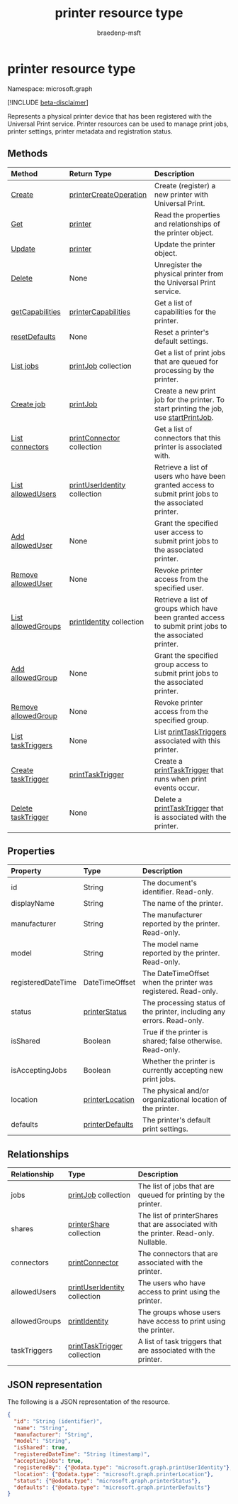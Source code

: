 ﻿---
title: printer resource type
description: Represents a physical printer device that has been registered with the Universal Print service. Printer resources can be used to manage print jobs, printer settings, printer metadata and registration status.
author: braedenp-msft
localization_priority: Normal
ms.prod: universal-print
doc_type: resourcePageType
---

# printer resource type

Namespace: microsoft.graph

[!INCLUDE [beta-disclaimer](../../includes/beta-disclaimer.md)]

Represents a physical printer device that has been registered with the Universal Print service. Printer resources can be used to manage print jobs, printer settings, printer metadata and registration status.

## Methods

| Method                                                       | Return Type                                          | Description                                                                                                               |
| :----------------------------------------------------------- | :--------------------------------------------------- | :------------------------------------------------------------------------------------------------------------------------ |
| [Create](../api/printer-create.md)                           | [printerCreateOperation](printerCreateOperation.md)  | Create (register) a new printer with Universal Print.                                                                     |
| [Get](../api/printer-get.md)                                 | [printer](printer.md)                                | Read the properties and relationships of the printer object.                                                              |
| [Update](../api/printer-update.md)                           | [printer](printer.md)                                | Update the printer object.                                                                                                |
| [Delete](../api/printer-delete.md)                           | None                                                 | Unregister the physical printer from the Universal Print service.                                                         |
| [getCapabilities](../api/printer-getcapabilities.md)         | [printerCapabilities](printercapabilities.md)        | Get a list of capabilities for the printer.                                                                               |
| [resetDefaults](../api/printer-resetdefaults.md)             | None                                                 | Reset a printer's default settings.                                                                                       |
| [List jobs](../api/printer-list-jobs.md)                     | [printJob](printjob.md) collection                   | Get a list of print jobs that are queued for processing by the printer.                                                   |
| [Create job](../api/printer-post-jobs.md)                    | [printJob](printjob.md)                              | Create a new print job for the printer. To start printing the job, use [startPrintJob](../api/printjob-startprintjob.md). |
| [List connectors](../api/printer-list-connectors.md)         | [printConnector](printconnector.md) collection       | Get a list of connectors that this printer is associated with.                                                            |
| [List allowedUsers](../api/printer-list-allowedusers.md)     | [printUserIdentity](printuseridentity.md) collection | Retrieve a list of users who have been granted access to submit print jobs to the associated printer.                     |
| [Add allowedUser](../api/printer-post-allowedusers.md)       | None                                                 | Grant the specified user access to submit print jobs to the associated printer.                                           |
| [Remove allowedUser](../api/printer-delete-alloweduser.md)   | None                                                 | Revoke printer access from the specified user.                                                                            |
| [List allowedGroups](../api/printer-list-allowedgroups.md)   | [printIdentity](printidentity.md) collection         | Retrieve a list of groups which have been granted access to submit print jobs to the associated printer.                  |
| [Add allowedGroup](../api/printer-post-allowedgroups.md)     | None                                                 | Grant the specified group access to submit print jobs to the associated printer.                                          |
| [Remove allowedGroup](../api/printer-delete-allowedgroup.md) | None                                                 | Revoke printer access from the specified group.                                                                           |
| [List taskTriggers](../api/printer-list-tasktriggers.md)     | None                                                 | List [printTaskTriggers](printtasktrigger.md) associated with this printer.                                               |
| [Create taskTrigger](../api/printer-post-tasktriggers.md)    | [printTaskTrigger](printtasktrigger.md)              | Create a [printTaskTrigger](printtasktrigger.md) that runs when print events occur.                                       |
| [Delete taskTrigger](../api/printer-delete-tasktrigger.md)   | None                                                 | Delete a [printTaskTrigger](printtasktrigger.md) that is associated with the printer.                                     |

## Properties

| Property           | Type                                  | Description                                                            |
| :----------------- | :------------------------------------ | :--------------------------------------------------------------------- |
| id                 | String                                | The document's identifier. Read-only.                                  |
| displayName        | String                                | The name of the printer.                                               |
| manufacturer       | String                                | The manufacturer reported by the printer. Read-only.                   |
| model              | String                                | The model name reported by the printer. Read-only.                     |
| registeredDateTime | DateTimeOffset                        | The DateTimeOffset when the printer was registered. Read-only.         |
| status             | [printerStatus](printerstatus.md)     | The processing status of the printer, including any errors. Read-only. |
| isShared           | Boolean                               | True if the printer is shared; false otherwise. Read-only.             |
| isAcceptingJobs    | Boolean                               | Whether the printer is currently accepting new print jobs.             |
| location           | [printerLocation](printerlocation.md) | The physical and/or organizational location of the printer.            |
| defaults           | [printerDefaults](printerdefaults.md) | The printer's default print settings.                                  |

## Relationships

| Relationship  | Type                                                 | Description                                                                          |
| :------------ | :--------------------------------------------------- | :----------------------------------------------------------------------------------- |
| jobs          | [printJob](printjob.md) collection                   | The list of jobs that are queued for printing by the printer.                        |
| shares        | [printerShare](printershare.md) collection           | The list of printerShares that are associated with the printer. Read-only. Nullable. |
| connectors    | [printConnector](printconnector.md)                  | The connectors that are associated with the printer.                                 |
| allowedUsers  | [printUserIdentity](printuseridentity.md) collection | The users who have access to print using the printer.                                |
| allowedGroups | [printIdentity](printidentity.md)                    | The groups whose users have access to print using the printer.                       |
| taskTriggers  | [printTaskTrigger](printtasktrigger.md) collection   | A list of task triggers that are associated with the printer.                        |

## JSON representation

The following is a JSON representation of the resource.

<!-- {
  "blockType": "resource",
  "optionalProperties": [

  ],
  "@odata.type": "microsoft.graph.printer",
  "keyProperty": "id",
  "baseType":"microsoft.graph.entity"
}-->

```json
{
  "id": "String (identifier)",
  "name": "String",
  "manufacturer": "String",
  "model": "String",
  "isShared": true,
  "registeredDateTime": "String (timestamp)",
  "acceptingJobs": true,
  "registeredBy": {"@odata.type": "microsoft.graph.printUserIdentity"},
  "location": {"@odata.type": "microsoft.graph.printerLocation"},
  "status": {"@odata.type": "microsoft.graph.printerStatus"},
  "defaults": {"@odata.type": "microsoft.graph.printerDefaults"}
}
```

<!-- uuid: 8fcb5dbc-d5aa-4681-8e31-b001d5168d79
2015-10-25 14:57:30 UTC -->

<!-- {
  "type": "#page.annotation",
  "description": "printer resource",
  "keywords": "",
  "section": "documentation",
  "tocPath": ""
}-->
